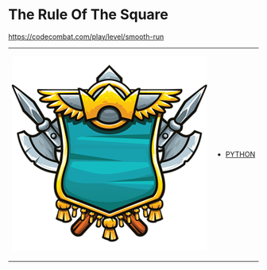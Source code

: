 # The Rule Of The Square

https://codecombat.com/play/level/smooth-run
<table>
<tr>
<td>

![Hero Picture](hero.png?raw=true "Hero Picture")

</td>
<td>
<ul>
<li>

[PYTHON](RunnerStep4Balance.py)

</li>
</td>
</tr>
<table>